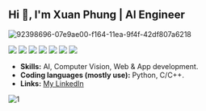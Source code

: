 

## Hi 👋, I'm Xuan Phung | AI Engineer

![92398696-07e9ae00-f164-11ea-9f4f-42df807a6218](https://user-images.githubusercontent.com/18329471/143008836-160bb1b4-2289-4476-9777-2d9c75275916.gif)

<div style="clear:both; width: 100%;"> 
<img src="https://img.shields.io/badge/C++-00599C.svg?logo=c%2B%2B&style=flat"> <img src="https://img.shields.io/badge/Python-f9d64e.svg?logo=python&style=flat"> <img src="https://img.shields.io/badge/TensorFlow-aa4c00.svg?logo=tensorflow&style=flat"> <img src="https://img.shields.io/badge/PyTorch-f9d64e.svg?logo=pytorch&style=flat"> <img src="https://img.shields.io/badge/OpenCV-FF0000.svg?logo=opencv&style=flat"> <img src="https://img.shields.io/badge/-Docker-222222.svg?logo=docker&style=flat"> <img src="https://komarev.com/ghpvc/?username=phungdx"> 
 </div>

- **Skills:** AI, Computer Vision, Web & App development.
- **Coding languages (mostly use):** Python, C/C++.
- **Links:** [My LinkedIn](https://www.linkedin.com/in/phungdao99/)

<img style="float: left;" src="https://github-readme-stats.vercel.app/api?username=phungdx&count_private=true&show_icons=true&hide_border=false">
1
